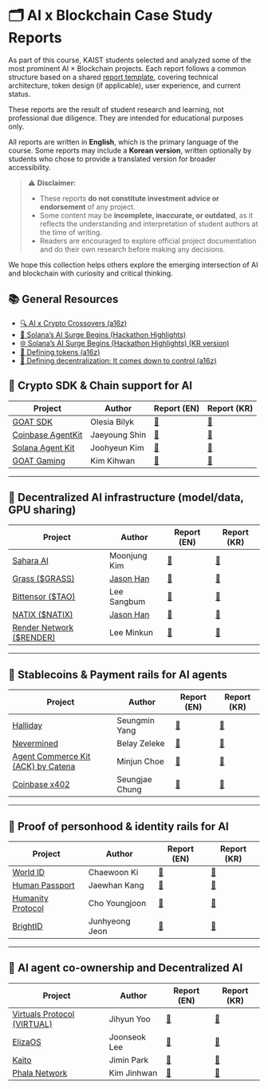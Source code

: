 # 🗂 AI x Blockchain Case Study Reports

As part of this course, KAIST students selected and analyzed some of the most prominent AI × Blockchain projects. Each report follows a common structure based on a shared [report template](./template.md), covering technical architecture, token design (if applicable), user experience, and current status.

These reports are the result of student research and learning, not professional due diligence. They are intended for educational purposes only.

All reports are written in **English**, which is the primary language of the course. Some reports may include a **Korean version**, written optionally by students who chose to provide a translated version for broader accessibility.

> ⚠ **Disclaimer:**  
> - These reports **do not constitute investment advice or endorsement** of any project.  
> - Some content may be **incomplete, inaccurate, or outdated**, as it reflects the understanding and interpretation of student authors at the time of writing.  
> - Readers are encouraged to explore official project documentation and do their own research before making any decisions.

We hope this collection helps others explore the emerging intersection of AI and blockchain with curiosity and critical thinking.

## 📚 General Resources
- [🔍 AI x Crypto Crossovers (a16z)](https://a16zcrypto.com/posts/article/ai-crypto-crossovers/)
- [🚀 Solana’s AI Surge Begins (Hackathon Highlights)](https://4pillars.io/en/articles/solana-s-ai-surge-begins-hackathon-highlights)
- [🌐 Solana’s AI Surge Begins (Hackathon Highlights) (KR version)](https://4pillars.io/ko/articles/solana-s-ai-surge-begins-hackathon-highlights)
- [📜 Defining tokens (a16z)](https://a16zcrypto.com/posts/article/defining-tokens/)
- [🧮 Defining decentralization: It comes down to control (a16z)](https://a16zcrypto.com/posts/article/defining-decentralization-control/)

## 🔧 Crypto SDK & Chain support for AI

| Project | Author | Report (EN) | Report (KR) |
|---------|--------|-------------|-------------|
| [GOAT SDK](https://github.com/goat-sdk/goat) | Olesia Bilyk | [📄](./goat/) | [📄](./goat_kr/) |
| [Coinbase AgentKit](https://www.coinbase.com/developer-platform/products/agentkit) | Jaeyoung Shin | [📄](./coinbase_agentkit/) | [📄](./coinbase_agentkit_kr/) |
| [Solana Agent Kit](https://github.com/sendaifun/solana-agent-kit) | Joohyeun Kim | [📄](./solana_agentkit/) | [📄](./solana_agentkit_kr/) |
| [GOAT Gaming](https://goatgaming.com/) | Kim Kihwan | [📄](./goat_gaming/) | [📄](./goat_gaming_kr/) |

---

## 🧠 Decentralized AI infrastructure (model/data, GPU sharing)

| Project | Author | Report (EN) | Report (KR) |
|---------|--------|-------------|-------------|
| [Sahara AI](https://saharaai.com/) |Moonjung Kim  | [📄](./saharaai/) | [📄](./saharaai_kr/) |
| [Grass ($GRASS)](https://www.grass.io/) | [Jason Han](https://www.linkedin.com/in/jaesunhan/) | [📄](./grass/) | [📄](./grass_kr/) |
| [Bittensor ($TAO)](https://docs.bittensor.com/) | Lee Sangbum | [📄](./bittensor/) | [📄](./bittensor_kr/) |
| [NATIX ($NATIX)](https://www.natix.network/) | [Jason Han](https://www.linkedin.com/in/jaesunhan/) | [📄](./natix/) | [📄](./natix_kr/) |
| [Render Network ($RENDER)](https://renderfoundation.com/whitepaper) | Lee Minkun | [📄](./render/) | [📄](./render_kr/) |


---

## 💸 Stablecoins & Payment rails for AI agents

| Project | Author | Report (EN) | Report (KR) |
|---------|--------|-------------|-------------|
| [Halliday](https://halliday.xyz/) | Seungmin Yang | [📄](./halliday/) | [📄](./halliday_kr/) |
| [Nevermined](https://docs.nevermined.app/) | Belay Zeleke | [📄](./nevermined/) | [📄](./nevermined_kr/) |
| [Agent Commerce Kit (ACK) by Catena](https://www.agentcommercekit.com/overview/introduction) | Minjun Choe | [📄](./ack_catena/) | [📄](./ack_catena_kr/) |
| [Coinbase x402](https://www.x402.org/) | Seungjae Chung | [📄](./x402/) | [📄](./x402_kr/) |

---

## 🛂 Proof of personhood & identity rails for AI

| Project | Author | Report (EN) | Report (KR) |
|---------|--------|-------------|-------------|
| [World ID](https://world.org/world-id) | Chaewoon Ki | [📄](./worldid/) | [📄](./worldid_kr/) |
| [Human Passport](https://passport.human.tech/) | Jaewhan Kang | [📄](./human_passport/) | [📄](./human_passport_kr/) |
| [Humanity Protocol](https://www.humanity.org/) | Cho Youngjoon | [📄](./humanity_protocol/) | [📄](./humanity_protocol_kr/) |
| [BrightID](https://www.brightid.org/) | Junhyeong Jeon | [📄](./brightid/) | [📄](./brightid_kr/) |


---

## 🤖 AI agent co-ownership and Decentralized AI

| Project | Author | Report (EN) | Report (KR) |
|---------|--------|-------------|-------------|
| [Virtuals Protocol (VIRTUAL)](https://virtuals.io/) | Jihyun Yoo | [📄](./virtuals/) | [📄](./virtuals_kr/) |
| [ElizaOS](https://www.elizaos.ai/) | Joonseok Lee | [📄](./elizaos/) | [📄](./elizaos_kr/) |
| [Kaito](https://kaito.ai/) | Jimin Park | [📄](./kaito/) | [📄](./kaito_kr/) |
| [Phala Network](https://phala.network/ai) | Kim Jinhwan | [📄](./phala/) | [📄](./phala_kr/) |

